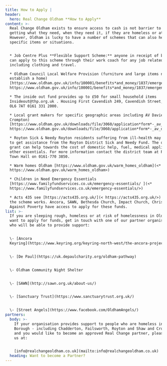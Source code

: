 ```yaml
---
title: How to Apply |
header:
  hero: Real Change Oldham **How to Apply**
content: >-
  Real Change Oldham exists to ensure access to cash is not barrier to people
  getting what they need, when they need it, if they are homeless or at risk.
  However, Oldham is lucky to have a number of schemes that can also help with
  specific items or situations.


  * Job Centre Plus **Flexible Support Scheme:** anyone in receipt of benefits
  can apply to this scheme through their work coach for any job related costs,
  including clothing and travel.

  * Oldham Council Local Welfare Provision (furniture and large items needed to
  establish a home)
  [https://www.oldham.gov.uk/info/100001/benefits*and_money/1837/emergency_support*-_local_welfare_provision](<*
  https://www.oldham.gov.uk/info/100001/benefits*and_money/1837/emergency_support*-_local_welfare_provision>)

  * The inside out fund provides up to £50 for small household items
  Insideout@thp.org.uk . Housing First Cavendish 249, Cavendish Street, Ashton,
  OL6 7AT 0161 331 2000. 

  * Local grant makers for specific geographic areas including AV Davies (Shaw &
  Crompton)
  [https://www.oldham.gov.uk/downloads/file/3060/application*form*-_av_davies_charity](<*
  https://www.oldham.gov.uk/downloads/file/3060/application*form*-_av_davies_charity>)

  * Royton Sick & Needy Royton residents suffering from ill-health may be able
  to get assistance from the Royton District Sick and Needy Fund. The one-off
  grant can help towards the cost of domestic help, fuel, medical appliances and
  other essentials. For more information contact the district team at Royton
  Town Hall on 0161-770 3850.

  * Warm homes Oldham [https://www.oldham.gov.uk/warm_homes_oldham](<*
  https://www.oldham.gov.uk/warm_homes_oldham>)

  * Children in Need Emergency Essentials
  [https://www.familyfundservices.co.uk/emergency-essentials/ ](<*
  https://www.familyfundservices.co.uk/emergency-essentials/>)

  * Acts 435 see [https://acts435.org.uk/](< https://acts435.org.uk/>) for how
  the scheme works. Ancora, SAWN, Bethesda Church, Impact Church, Christians
  Against Poverty have access to apply for these funds.
list: >-
  If you are sleeping rough, homeless or at risk of homelessness in Oldham and
  want to apply for funds, get in touch with one of our partner organisations
  who will be able to provide support:


  \- [Ancora
  Keyring](https://www.keyring.org/keyring-north-west/the-ancora-project)


  \- [De Paul](https://uk.depaulcharity.org/oldham-pathway)


  \- Oldham Community Night Shelter


  \- [SAWN](http://sawn.org.uk/about-us/)


  \- [Sanctuary Trust](https://www.sanctuarytrust.org.uk/)


  \- [Street Angels](https://www.facebook.com/OldhamAngels/)
partners:
  body: >-
    If your organisation provides support to people who are homeless in Oldham
    Borough - including Chadderton, Failsworth, Royton and Shaw and Crompton -
    and you would like to become an approved Real Change partner, please contact
    us at:


    [info@realchangeoldham.co.uk](mailto:info@realchangeoldham.co.uk)
  heading: Want to become a Partner?
---
```


